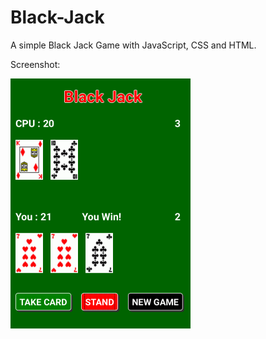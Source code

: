 # Black-Jack
A simple Black Jack Game with JavaScript, CSS and HTML.


Screenshot:

<img src="https://github.com/RainerWessOS/Black-Jack/blob/master/BlackJack.png" alt="Black Jack" />
